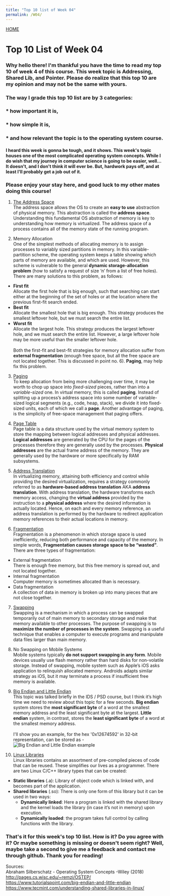 ```yaml
---
title: "Top 10 list of Week 04"
permalink: /W04/
---
```


[HOME](../)

# Top 10 List of Week 04

### Why hello there! I'm thankful you have the time to read my top 10 of week 4 of this course. This week topic is **Addressing, Shared Lib, and Pointer.** Please do realize that this top 10 are my opinion and may not be the same with yours. 
### The way I grade this top 10 list are by 3 categories:
### * how important it is,
### * how simple it is,
### * and how relevant the topic is to the operating system course.
#### I heard this week is gonna be tough, and it shows. This week's topic houses one of the most complicated operating system concepts. While I do wish that my journey in computer science is going to be easier, well... It doesn't, and I don't think it will ever be. But, hardwork pays off, and at least I'll probably get a job out of it. 
### Please enjoy your stay here, and good luck to my other mates doing this course!

1. [The Address Space](http://pages.cs.wisc.edu/~remzi/OSTEP/vm-intro.pdf) <br>
The address space allows the OS to create an **easy to use** abstraction of physical memory. This abstraction is called the **address space**. Understanding this fundamental OS abstraction of memory is key to understanding how memory is virtualized. The address space of a process contains all of the memory state of the running program.

2. Memory Allocation <br>
One of the simplest methods of allocating memory is to assign processes to variably sized partitions in memory. In this variable-partition scheme, the operating system keeps a table showing which parts of memory are available, and which are used. However, this scheme is vulnerable to the general **dynamic storage-allocation problem** (how to satisfy a request of size ‘n’ from a list of free holes). There are many solutions to this problem, as follows:
- **First fit** <br> Allocate the first hole that is big enough, such that searching can start either at the beginning of the set of holes or at the location where the previous first-fit search ended. 
- **Best fit** <br> Allocate the smallest hole that is big enough. This strategy produces the smallest leftover hole, but we must search the entire list.
- **Worst fit** <br> Allocate the largest hole. This strategy produces the largest leftover hole, and we must search the entire list. However, a large leftover hole may be more useful than the smaller leftover hole. <br> <br>
Both the first-fit and best-fit strategies for memory allocation suffer from **external fragmentation** (enough free space, but all the free space are not located together. This is discussed in point no. 6). **Paging**, may help fix this problem.

3. [Paging](http://pages.cs.wisc.edu/~remzi/OSTEP/vm-paging.pdf) <br>
To keep allocation from being more challenging over time, it may be worth to chop up space into _fixed-sized_ pieces, rather than into a _variable-sized_ one. In virtual memory, this is called **paging**. Instead of splitting up a process’s address space into some number of variable-sized logical segments (e.g., code, heap, stack), we divide it into fixed-sized units, each of which we call a **page**. Another advantage of paging, is the simplicity of free-space management that paging offers.

4. [Page Table](https://www.javatpoint.com/os-page-table) <br>
Page table is a data structure used by the virtual memory system to store the mapping between logical addresses and physical addresses. **Logical addresses** are generated by the CPU for the pages of the processes therefore they are generally used by the processes. **Physical addresses** are the actual frame address of the memory. They are generally used by the hardware or more specifically by RAM subsystems.

5. [Address Translation](http://pages.cs.wisc.edu/~remzi/OSTEP/vm-mechanism.pdf) <br>
In virtualizing memory, attaining both efficiency and control while providing the desired virtualization, requires a strategy commonly referred to as **hardware-based address translation** AKA **address translation**. With address translation, the hardware transforms each memory access, changing the **virtual address** provided by the instruction to a **physical address** where the desired information is actually located. Hence, on each and every memory reference, an address translation is performed by the hardware to redirect application memory references to their actual locations in memory.

6. [Fragmentation](https://en.wikipedia.org/wiki/Fragmentation_(computing)) <br>
Fragmentation is a phenomenon in which storage space is used inefficiently, reducing both performance and capacity of the memory. In simple words, **Fragmentation causes storage space to be “wasted”**. There are three types of fragmentation:
- External fragmentation <br> There is enough free memory, but this free memory is spread out, and not located together.
- Internal fragmentation <br> Computer memory is sometimes allocated than is necessary.
- Data fragmentation <br> A collection of data in memory is broken up into many pieces that are not close together.

7. [Swapping](https://ostoday.org/other/what-is-swapping-in-operating-system.html) <br>
Swapping is a mechanism in which a process can be swapped temporarily out of main memory to secondary storage and make that memory available to other processes. The purpose of swapping is to **maximize the number of processes in the system**. Swapping is a useful technique that enables a computer to execute programs and manipulate data files larger than main memory.

8. No Swapping on Mobile Systems <br>
Mobile systems typically **do not support swapping in any form**. Mobile devices usually use flash memory rather than hard disks for non-volatile storage. Instead of swapping, mobile system such as Apple’s iOS asks application to relinquish allocated memory. Androids adapts similar strategy as iOS, but it may terminate a process if insufficient free memory is available.

9. [Big Endian and Little Endian](https://en.wikipedia.org/wiki/Endianness) <br>
This topic was talked briefly in the IDS / PSD course, but I think it’s high time we need to review about this topic for a few seconds. **Big endian** system stores the **most significant byte** of a word at the smallest memory address and the least significant byte at the largest. **Little endian** system, in contrast, stores the **least significant byte** of a word at the smallest memory address. <br> <br> I'll show you an example, for the hex '0x12674592' in 32-bit representation, can be stored as -
![Big Endian and Little Endian example](https://www.tutorialspoint.com/assets/questions/media/29471/5.jpg)

10. [Linux Libraries](http://www.yolinux.com/TUTORIALS/LibraryArchives-StaticAndDynamic.html) <br>
Linux libraries contains an assortment of pre-compiled pieces of code that can be reused. These simplifies our lives as a programmer. There are two Linux C/C++ library types that can be created:
- **Static libraries** (.a): Library of object code which is linked with, and becomes part of the application.
- **Shared libraries** (.so): There is only one form of this library but it can be used in two ways:
  - **Dynamically linked**: Here a program is linked with the shared library and the kernel loads the library (in case it’s not in memory) upon execution.
  - **Dynamically loaded**: the program takes full control by calling functions with the library.


### That's it for this week's top 10 list. How is it? Do you agree with it? Or maybe something is missing or doesn't seem right? Well, maybe take a second to give me a feedback and contact me through github. Thank you for reading!

Sources: <br>
Abraham Silberschatz - Operating System Concepts -Wiley (2018) <br>
http://pages.cs.wisc.edu/~remzi/OSTEP/ <br>
https://www.tutorialspoint.com/big-endian-and-little-endian <br>
https://www.tecmint.com/understanding-shared-libraries-in-linux/ <br>
